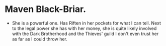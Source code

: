 # Maven Black-Briar.
- She is a powerful one. Has Riften in her pockets for what I can tell. Next to the legal power she has with her money, she is quite likely involved with the Dark Brotherhood and the Thieves' guild I don't even trust her as far as I could throw her.
